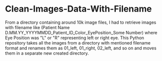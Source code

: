 # Clean-Images-Data-With-Filename
From a directory containing around 10k image files, I had to retrieve images with filename like (Patient Name D.MM.YY_YYYYMMDD_Patient_ID_Color_EyePosition_Some Number) where Eye Position was "L" or "R" representing left or right eye. This Python repository takes all the images from a directory with mentioned filename format and renames them as 01_left, 01_right, 02_left, and so on and moves them in a separate new created directory.
